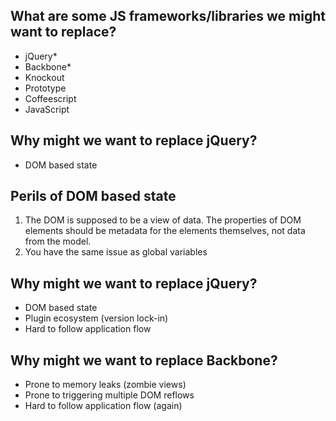 ## What are some JS frameworks/libraries we might want to replace?

- jQuery* <!-- .element: class="fragment" -->
- Backbone* <!-- .element: class="fragment" -->
- Knockout <!-- .element: class="fragment" -->
- Prototype <!-- .element: class="fragment" -->
- Coffeescript <!-- .element: class="fragment" -->
- JavaScript <!-- .element: class="fragment" -->


## Why might we want to replace jQuery?

- DOM based state <!-- .element: class="fragment" -->


## Perils of DOM based state

1. The DOM is supposed to be a view of data. The properties of DOM elements should be metadata for the elements themselves, not data from the model. <!-- .element: class="fragment" -->
2. You have the same issue as global variables  <!-- .element: class="fragment" -->


## Why might we want to replace jQuery?

- DOM based state
- Plugin ecosystem (version lock-in) <!-- .element: class="fragment" -->
- Hard to follow application flow <!-- .element: class="fragment" -->


## Why might we want to replace Backbone?

- Prone to memory leaks (zombie views) <!-- .element: class="fragment" -->
- Prone to triggering multiple DOM reflows <!-- .element: class="fragment" -->
- Hard to follow application flow (again) <!-- .element: class="fragment" -->
